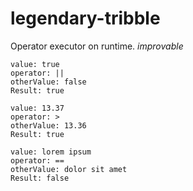 # legendary-tribble
Operator executor on runtime. *improvable*

```
value: true
operator: ||
otherValue: false
Result: true

value: 13.37
operator: >    
otherValue: 13.36
Result: true

value: lorem ipsum
operator: ==
otherValue: dolor sit amet
Result: false
```
